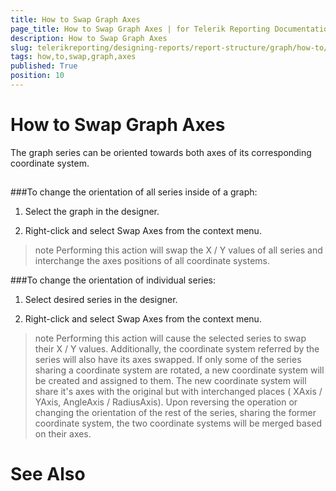 ```yaml
---
title: How to Swap Graph Axes
page_title: How to Swap Graph Axes | for Telerik Reporting Documentation
description: How to Swap Graph Axes
slug: telerikreporting/designing-reports/report-structure/graph/how-to/how-to-swap-graph-axes
tags: how,to,swap,graph,axes
published: True
position: 10
---
```


# How to Swap Graph Axes



The graph series can be oriented towards both axes of its corresponding coordinate system.

## 

###To change the orientation of all series inside of a graph:

1. Select the graph in the designer.

1. Right-click and select Swap Axes from the context menu.

>note Performing this action will swap the X / Y values of all series and interchange the axes positions of all coordinate systems.          


###To change the orientation of individual series:

1. Select desired series in the designer.

1. Right-click and select Swap Axes from the context menu.

>note Performing this action will cause the selected series to swap their X / Y values.           Additionally, the coordinate system referred by the series will also have its axes swapped.         If only some of the series sharing a coordinate system are rotated, a new coordinate system will be created and assigned to them.             The new coordinate system will share it's axes with the original but with interchanged places ( XAxis / YAxis, AngleAxis / RadiusAxis).             Upon reversing the operation or changing the orientation of the rest of the series,              sharing the former coordinate system, the two coordinate systems will be merged based on their axes.            


# See Also

